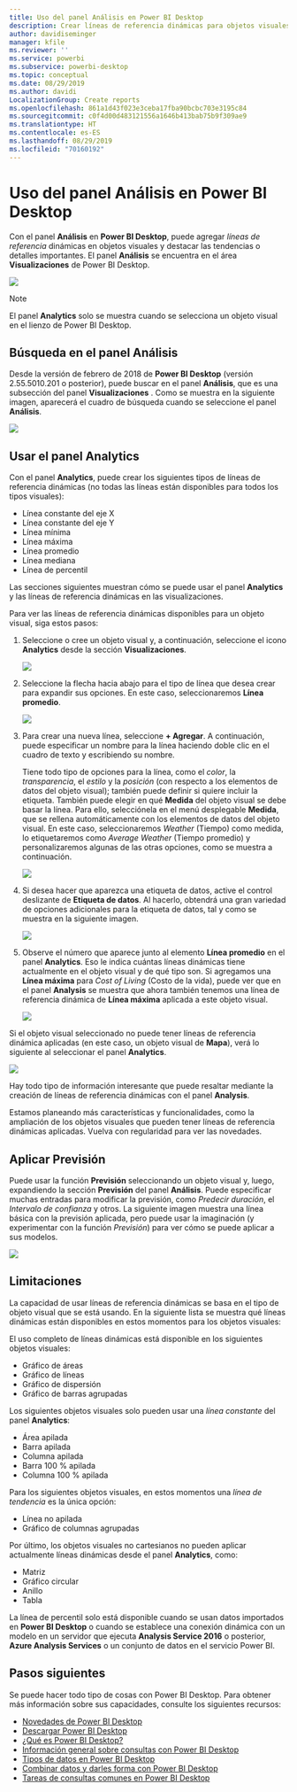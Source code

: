 ```yaml
---
title: Uso del panel Análisis en Power BI Desktop
description: Crear líneas de referencia dinámicas para objetos visuales de Power BI Desktop
author: davidiseminger
manager: kfile
ms.reviewer: ''
ms.service: powerbi
ms.subservice: powerbi-desktop
ms.topic: conceptual
ms.date: 08/29/2019
ms.author: davidi
LocalizationGroup: Create reports
ms.openlocfilehash: 861a1d43f023e3ceba17fba90bcbc703e3195c84
ms.sourcegitcommit: c0f4d00d483121556a1646b413bab75b9f309ae9
ms.translationtype: HT
ms.contentlocale: es-ES
ms.lasthandoff: 08/29/2019
ms.locfileid: "70160192"
---
```

# <a name="using-the-analytics-pane-in-power-bi-desktop"></a>Uso del panel Análisis en Power BI Desktop
Con el panel **Análisis** en **Power BI Desktop**, puede agregar *líneas de referencia* dinámicas en objetos visuales y destacar las tendencias o detalles importantes. El panel **Análisis** se encuentra en el área **Visualizaciones** de Power BI Desktop.

![](media/desktop-analytics-pane/analytics-pane_1.png)

> [!NOTE]
> El panel **Analytics** solo se muestra cuando se selecciona un objeto visual en el lienzo de Power BI Desktop.

## <a name="search-within-the-analytics-pane"></a>Búsqueda en el panel Análisis
Desde la versión de febrero de 2018 de **Power BI Desktop** (versión 2.55.5010.201 o posterior), puede buscar en el panel **Análisis**, que es una subsección del panel **Visualizaciones** . Como se muestra en la siguiente imagen, aparecerá el cuadro de búsqueda cuando se seleccione el panel **Análisis**.

![](media/desktop-analytics-pane/analytics-pane_1b.png)

## <a name="using-the-analytics-pane"></a>Usar el panel Analytics
Con el panel **Analytics**, puede crear los siguientes tipos de líneas de referencia dinámicas (no todas las líneas están disponibles para todos los tipos visuales):

* Línea constante del eje X
* Línea constante del eje Y
* Línea mínima
* Línea máxima
* Línea promedio
* Línea mediana
* Línea de percentil

Las secciones siguientes muestran cómo se puede usar el panel **Analytics** y las líneas de referencia dinámicas en las visualizaciones.

Para ver las líneas de referencia dinámicas disponibles para un objeto visual, siga estos pasos:

1. Seleccione o cree un objeto visual y, a continuación, seleccione el icono **Analytics** desde la sección **Visualizaciones**.
   
   ![](media/desktop-analytics-pane/analytics-pane_2.png)
2. Seleccione la flecha hacia abajo para el tipo de línea que desea crear para expandir sus opciones. En este caso, seleccionaremos **Línea promedio**.
   
   ![](media/desktop-analytics-pane/analytics-pane_3.png)
3. Para crear una nueva línea, seleccione **+ Agregar**. A continuación, puede especificar un nombre para la línea haciendo doble clic en el cuadro de texto y escribiendo su nombre.
   
   Tiene todo tipo de opciones para la línea, como el *color*, la *transparencia*, el *estilo* y la *posición* (con respecto a los elementos de datos del objeto visual); también puede definir si quiere incluir la etiqueta. También puede elegir en qué **Medida** del objeto visual se debe basar la línea. Para ello, selecciónela en el menú desplegable **Medida**, que se rellena automáticamente con los elementos de datos del objeto visual. En este caso, seleccionaremos *Weather* (Tiempo) como medida, lo etiquetaremos como *Average Weather* (Tiempo promedio) y personalizaremos algunas de las otras opciones, como se muestra a continuación.
   
   ![](media/desktop-analytics-pane/analytics-pane_4.png)
4. Si desea hacer que aparezca una etiqueta de datos, active el control deslizante de **Etiqueta de datos**. Al hacerlo, obtendrá una gran variedad de opciones adicionales para la etiqueta de datos, tal y como se muestra en la siguiente imagen.
   
   ![](media/desktop-analytics-pane/analytics-pane_5.png)
5. Observe el número que aparece junto al elemento **Línea promedio** en el panel **Analytics**. Eso le indica cuántas líneas dinámicas tiene actualmente en el objeto visual y de qué tipo son. Si agregamos una **Línea máxima** para *Cost of Living* (Costo de la vida), puede ver que en el panel **Analysis** se muestra que ahora también tenemos una línea de referencia dinámica de **Línea máxima** aplicada a este objeto visual.
   
   ![](media/desktop-analytics-pane/analytics-pane_6.png)

Si el objeto visual seleccionado no puede tener líneas de referencia dinámica aplicadas (en este caso, un objeto visual de **Mapa**), verá lo siguiente al seleccionar el panel **Analytics**.

![](media/desktop-analytics-pane/analytics-pane_7.png)

Hay todo tipo de información interesante que puede resaltar mediante la creación de líneas de referencia dinámicas con el panel **Analysis**.

Estamos planeando más características y funcionalidades, como la ampliación de los objetos visuales que pueden tener líneas de referencia dinámicas aplicadas. Vuelva con regularidad para ver las novedades.

## <a name="apply-forecasting"></a>Aplicar Previsión
Puede usar la función **Previsión** seleccionando un objeto visual y, luego, expandiendo la sección **Previsión** del panel **Análisis**. Puede especificar muchas entradas para modificar la previsión, como *Predecir duración*, el *Intervalo de confianza* y otros. La siguiente imagen muestra una línea básica con la previsión aplicada, pero puede usar la imaginación (y experimentar con la función *Previsión*) para ver cómo se puede aplicar a sus modelos.

![](media/desktop-analytics-pane/analytics-pane_8.png)

## <a name="limitations"></a>Limitaciones
La capacidad de usar líneas de referencia dinámicas se basa en el tipo de objeto visual que se está usando. En la siguiente lista se muestra qué líneas dinámicas están disponibles en estos momentos para los objetos visuales:

El uso completo de líneas dinámicas está disponible en los siguientes objetos visuales:

* Gráfico de áreas
* Gráfico de líneas
* Gráfico de dispersión
* Gráfico de barras agrupadas

Los siguientes objetos visuales solo pueden usar una *línea constante* del panel **Analytics**:

* Área apilada
* Barra apilada
* Columna apilada
* Barra 100 % apilada
* Columna 100 % apilada

Para los siguientes objetos visuales, en estos momentos una *línea de tendencia* es la única opción:

* Línea no apilada
* Gráfico de columnas agrupadas

Por último, los objetos visuales no cartesianos no pueden aplicar actualmente líneas dinámicas desde el panel **Analytics**, como:

* Matriz
* Gráfico circular
* Anillo
* Tabla

La línea de percentil solo está disponible cuando se usan datos importados en **Power BI Desktop** o cuando se establece una conexión dinámica con un modelo en un servidor que ejecuta **Analysis Service 2016** o posterior, **Azure Analysis Services** o un conjunto de datos en el servicio Power BI. 

## <a name="next-steps"></a>Pasos siguientes
Se puede hacer todo tipo de cosas con Power BI Desktop. Para obtener más información sobre sus capacidades, consulte los siguientes recursos:

* [Novedades de Power BI Desktop](desktop-latest-update.md)
* [Descargar Power BI Desktop](desktop-get-the-desktop.md)
* [¿Qué es Power BI Desktop?](desktop-what-is-desktop.md)
* [Información general sobre consultas con Power BI Desktop](desktop-query-overview.md)
* [Tipos de datos en Power BI Desktop](desktop-data-types.md)
* [Combinar datos y darles forma con Power BI Desktop](desktop-shape-and-combine-data.md)
* [Tareas de consultas comunes en Power BI Desktop](desktop-common-query-tasks.md)    

